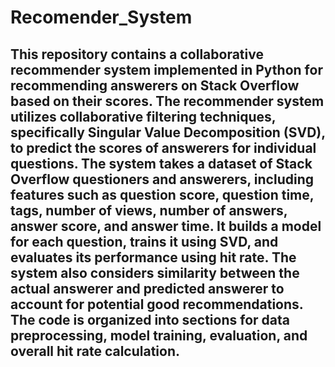 # Recomender_System
## This repository contains a collaborative recommender system implemented in Python for recommending answerers on Stack Overflow based on their scores. The recommender system utilizes collaborative filtering techniques, specifically Singular Value Decomposition (SVD), to predict the scores of answerers for individual questions. The system takes a dataset of Stack Overflow questioners and answerers, including features such as question score, question time, tags, number of views, number of answers, answer score, and answer time. It builds a model for each question, trains it using SVD, and evaluates its performance using hit rate. The system also considers similarity between the actual answerer and predicted answerer to account for potential good recommendations. The code is organized into sections for data preprocessing, model training, evaluation, and overall hit rate calculation. 
